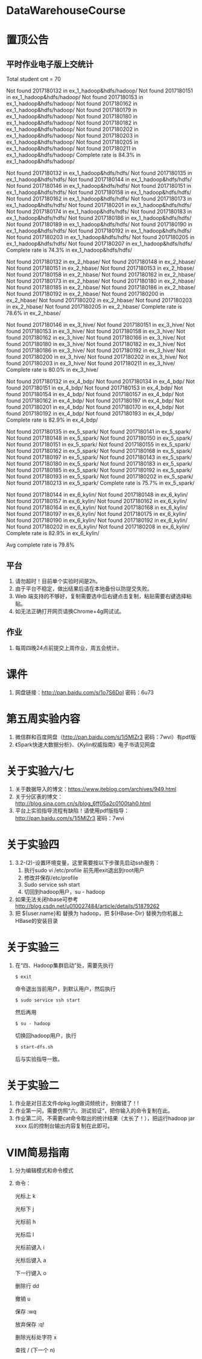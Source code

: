 # DataWarehouseCourse

# 置顶公告
## **平时作业电子版上交统计**

Total student cnt = 70

Not found 2017180132 in ex_1_hadoop&hdfs/hadoop/
Not found 2017180151 in ex_1_hadoop&hdfs/hadoop/
Not found 2017180153 in ex_1_hadoop&hdfs/hadoop/
Not found 2017180162 in ex_1_hadoop&hdfs/hadoop/
Not found 2017180179 in ex_1_hadoop&hdfs/hadoop/
Not found 2017180180 in ex_1_hadoop&hdfs/hadoop/
Not found 2017180182 in ex_1_hadoop&hdfs/hadoop/
Not found 2017180202 in ex_1_hadoop&hdfs/hadoop/
Not found 2017180203 in ex_1_hadoop&hdfs/hadoop/
Not found 2017180205 in ex_1_hadoop&hdfs/hadoop/
Not found 2017180211 in ex_1_hadoop&hdfs/hadoop/
Complete rate is 84.3% in ex_1_hadoop&hdfs/hadoop/

Not found 2017180132 in ex_1_hadoop&hdfs/hdfs/
Not found 2017180135 in ex_1_hadoop&hdfs/hdfs/
Not found 2017180144 in ex_1_hadoop&hdfs/hdfs/
Not found 2017180146 in ex_1_hadoop&hdfs/hdfs/
Not found 2017180151 in ex_1_hadoop&hdfs/hdfs/
Not found 2017180158 in ex_1_hadoop&hdfs/hdfs/
Not found 2017180162 in ex_1_hadoop&hdfs/hdfs/
Not found 2017180173 in ex_1_hadoop&hdfs/hdfs/
Not found 2017180201 in ex_1_hadoop&hdfs/hdfs/
Not found 2017180174 in ex_1_hadoop&hdfs/hdfs/
Not found 2017180183 in ex_1_hadoop&hdfs/hdfs/
Not found 2017180186 in ex_1_hadoop&hdfs/hdfs/
Not found 2017180189 in ex_1_hadoop&hdfs/hdfs/
Not found 2017180190 in ex_1_hadoop&hdfs/hdfs/
Not found 2017180192 in ex_1_hadoop&hdfs/hdfs/
Not found 2017180203 in ex_1_hadoop&hdfs/hdfs/
Not found 2017180205 in ex_1_hadoop&hdfs/hdfs/
Not found 2017180207 in ex_1_hadoop&hdfs/hdfs/
Complete rate is 74.3% in ex_1_hadoop&hdfs/hdfs/

Not found 2017180132 in ex_2_hbase/
Not found 2017180148 in ex_2_hbase/
Not found 2017180151 in ex_2_hbase/
Not found 2017180153 in ex_2_hbase/
Not found 2017180158 in ex_2_hbase/
Not found 2017180162 in ex_2_hbase/
Not found 2017180173 in ex_2_hbase/
Not found 2017180180 in ex_2_hbase/
Not found 2017180185 in ex_2_hbase/
Not found 2017180186 in ex_2_hbase/
Not found 2017180192 in ex_2_hbase/
Not found 2017180200 in ex_2_hbase/
Not found 2017180202 in ex_2_hbase/
Not found 2017180203 in ex_2_hbase/
Not found 2017180205 in ex_2_hbase/
Complete rate is 78.6% in ex_2_hbase/

Not found 2017180146 in ex_3_hive/
Not found 2017180151 in ex_3_hive/
Not found 2017180153 in ex_3_hive/
Not found 2017180158 in ex_3_hive/
Not found 2017180162 in ex_3_hive/
Not found 2017180166 in ex_3_hive/
Not found 2017180180 in ex_3_hive/
Not found 2017180182 in ex_3_hive/
Not found 2017180186 in ex_3_hive/
Not found 2017180192 in ex_3_hive/
Not found 2017180200 in ex_3_hive/
Not found 2017180202 in ex_3_hive/
Not found 2017180203 in ex_3_hive/
Not found 2017180211 in ex_3_hive/
Complete rate is 80.0% in ex_3_hive/

Not found 2017180132 in ex_4_bdp/
Not found 2017180134 in ex_4_bdp/
Not found 2017180151 in ex_4_bdp/
Not found 2017180153 in ex_4_bdp/
Not found 2017180154 in ex_4_bdp/
Not found 2017180157 in ex_4_bdp/
Not found 2017180162 in ex_4_bdp/
Not found 2017180197 in ex_4_bdp/
Not found 2017180201 in ex_4_bdp/
Not found 2017180170 in ex_4_bdp/
Not found 2017180192 in ex_4_bdp/
Not found 2017180193 in ex_4_bdp/
Complete rate is 82.9% in ex_4_bdp/

Not found 2017180135 in ex_5_spark/
Not found 2017180141 in ex_5_spark/
Not found 2017180148 in ex_5_spark/
Not found 2017180150 in ex_5_spark/
Not found 2017180151 in ex_5_spark/
Not found 2017180155 in ex_5_spark/
Not found 2017180162 in ex_5_spark/
Not found 2017180168 in ex_5_spark/
Not found 2017180197 in ex_5_spark/
Not found 2017180143 in ex_5_spark/
Not found 2017180180 in ex_5_spark/
Not found 2017180183 in ex_5_spark/
Not found 2017180185 in ex_5_spark/
Not found 2017180192 in ex_5_spark/
Not found 2017180193 in ex_5_spark/
Not found 2017180202 in ex_5_spark/
Not found 2017180213 in ex_5_spark/
Complete rate is 75.7% in ex_5_spark/

Not found 2017180144 in ex_6_kylin/
Not found 2017180148 in ex_6_kylin/
Not found 2017180157 in ex_6_kylin/
Not found 2017180162 in ex_6_kylin/
Not found 2017180164 in ex_6_kylin/
Not found 2017180168 in ex_6_kylin/
Not found 2017180197 in ex_6_kylin/
Not found 2017180175 in ex_6_kylin/
Not found 2017180190 in ex_6_kylin/
Not found 2017180192 in ex_6_kylin/
Not found 2017180202 in ex_6_kylin/
Not found 2017180208 in ex_6_kylin/
Complete rate is 82.9% in ex_6_kylin/

Avg complete rate is 79.8%








## 平台
 1. 请勿超时！目前单个实验时间是2h。
 2. 由于平台不稳定，做出结果后请在本地备份以防提交失败。
 3. Web 端支持的不够好，复制需要选中后右键点击复制，粘贴需要右键选择粘贴。
 4. 如无法正确打开网页请换Chrome+4g网试试。

## 作业
 1. 每周四晚24点前提交上周作业，周五会统计。

# 课件
 1. 网盘链接：http://pan.baidu.com/s/1o7S6DoI 密码：6u73

# 第五周实验内容
 1. 微信群和百度网盘（http://pan.baidu.com/s/1i5MlZr3 密码：7wvi）有pdf版
 2. 《Spark快速大数据分析》、《Kylin权威指南》电子书请见网盘

# 关于实验六/七
 1. 关于数据导入的博文：https://www.iteblog.com/archives/949.html
 2. 关于分区表的博文：http://blog.sina.com.cn/s/blog_6ff05a2c0100tah0.html
 3. 平台上实验指导流程有缺陷！请使用pdf版指导： http://pan.baidu.com/s/1i5MlZr3 密码：7wvi

# 关于实验四
 1. 3.2-(2)-设置环境变量，这里需要按以下步骤先启动ssh服务：
	1. 执行sudo vi /etc/profile 前先用exit退出到root用户
	2. 修改并保存/etc/profile
	3. Sudo service ssh start
	4. 切回到hadoop用户，su - hadoop
 2. 如果无法关闭hbase可参考 http://blog.csdn.net/u010027484/article/details/51879262
 3. 把 ${user.name}和 替换为 hadoop，把 ${HBase-Dir} 替换为你机器上HBase的安装目录


# 关于实验三
	
 1. 在“四、Hadoop集群启动”处，需要先执行

    `$ exit`
    
	命令退出当前用户，到默认用户，然后执行
	
    `$ sudo service ssh start`

	然后再用

    `$ su - hadoop`

	切换回hadoop用户，执行

    `$ start-dfs.sh`

	后与实验指导一致。
	

# 关于实验二
	
 1. 作业是对日志文件dpkg.log做词频统计，别做错了！!
 2. 作业第一问，需要仿照“六、测试验证”，把你输入的命令复制在此。
 3. 作业第二问，不需要cat命令取出的统计结果（太长了！），把运行hadoop jar xxxx 后的控制台输出内容复制在此即可。


    
# VIM简易指南
 1. 分为编辑模式和命令模式
 2. 命令：

 	光标上 k
 	
	光标下 j
	
	光标前 h
	
	光标后 l
	
	光标前键入 i
	
	光标后键入 a
	
	下一行键入 o
	
	删除行 dd
	
	撤销 u
	
	保存 :wq
	
	放弃保存 :q!
	
	删除光标处字符 x
	
	查找 / (下一个 n)


	

